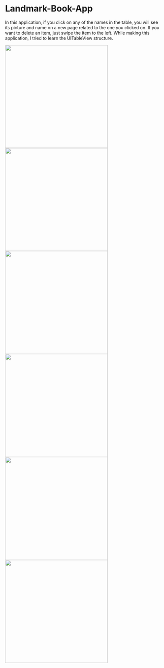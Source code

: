 # Landmark-Book-App
In this application, if you click on any of the names in the table, you will see its picture and name on a new page related to the one you clicked on. If you want to delete an item, just swipe the item to the left. While making this application, I tried to learn the UITableView structure.
<p float="left">
<img width="333" src="/Projects/10-Landmark-Book-App/Screenshots/ss1.png">
<img width="333" src="/Projects/10-Landmark-Book-App/Screenshots/ss2.png">
<img width="333" src="/Projects/10-Landmark-Book-App/Screenshots/ss3.png">
<img width="333" src="/Projects/10-Landmark-Book-App/Screenshots/ss4.png">
<img width="333" src="/Projects/10-Landmark-Book-App/Screenshots/ss5.png">
<img width="333" src="/Projects/10-Landmark-Book-App/Screenshots/ss6.png">
</p>
